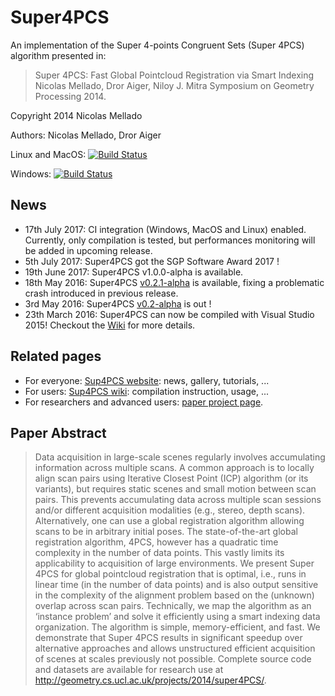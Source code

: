 Super4PCS
=========

An implementation of the Super 4-points Congruent Sets (Super 4PCS) algorithm presented in:

> Super 4PCS: Fast Global Pointcloud Registration via Smart Indexing
> Nicolas Mellado, Dror Aiger, Niloy J. Mitra
> Symposium on Geometry Processing 2014.

Copyright 2014 Nicolas Mellado

Authors: Nicolas Mellado, Dror Aiger

Linux and MacOS: [![Build Status](https://api.travis-ci.org/nmellado/Super4PCS.svg?branch=travis-setup)](https://travis-ci.org/nmellado/Super4PCS)

Windows: [![Build Status](https://ci.appveyor.com/api/projects/status/github/Super4PCS/Super4PCS?branch=master&svg=true)](https://ci.appveyor.com/project/nmellado/super4pcs)

## News
* 17th July 2017: CI integration (Windows, MacOS and Linux) enabled. Currently, only compilation is tested, but performances monitoring will be added in upcoming release.
* 5th July 2017: Super4PCS got the SGP Software Award 2017 !
* 19th June 2017: Super4PCS v1.0.0-alpha is available.
* 18th May 2016: Super4PCS [v0.2.1-alpha](https://github.com/nmellado/Super4PCS/releases/tag/v0.2.1-alpha) is available, fixing a problematic crash introduced in previous release.
* 3rd May 2016: Super4PCS [v0.2-alpha](https://github.com/nmellado/Super4PCS/releases/tag/v0.2-alpha) is out !
* 23th March 2016: Super4PCS can now be compiled with Visual Studio 2015! Checkout the [Wiki](http://github.com/nmellado/Super4PCS/wiki) for more details.

## Related pages
* For everyone: [Sup4PCS website](http://nmellado.github.io/Super4PCS/): news, gallery, tutorials, ...
* For users: [Sup4PCS wiki](http://github.com/nmellado/Super4PCS/wiki): compilation instruction, usage, ...
* For researchers and advanced users: [paper project page](http://geometry.cs.ucl.ac.uk/projects/2014/super4PCS).


## Paper Abstract
> Data acquisition in large-scale scenes regularly involves accumulating information across multiple scans. A common approach is to locally align scan pairs using Iterative Closest Point (ICP) algorithm (or its variants), but requires static scenes and small motion between scan pairs. This prevents accumulating data across multiple scan sessions and/or different acquisition modalities (e.g., stereo, depth scans). Alternatively, one can use a global registration algorithm allowing scans to be in arbitrary initial poses. The state-of-the-art global registration algorithm, 4PCS, however has a quadratic time complexity in the number of data points. This vastly limits its applicability to acquisition of large environments. We present Super 4PCS for global pointcloud registration that is optimal, i.e., runs in linear time (in the number of data points) and is also output sensitive in the complexity of the alignment problem based on the (unknown) overlap across scan pairs. Technically, we map the algorithm as an ‘instance problem’ and solve it efficiently using a smart indexing data organization. The algorithm is simple, memory-efficient, and fast. We demonstrate that Super 4PCS results in significant speedup over alternative approaches and allows unstructured efficient acquisition of scenes at scales previously not possible. Complete source code and datasets are available for research use at http://geometry.cs.ucl.ac.uk/projects/2014/super4PCS/.
